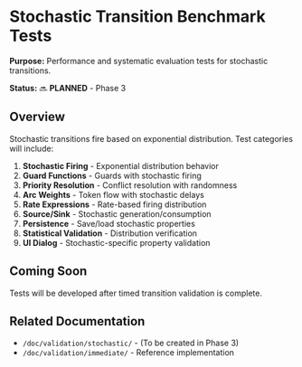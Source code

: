 # Stochastic Transition Benchmark Tests

**Purpose:** Performance and systematic evaluation tests for stochastic transitions.

**Status:** 🔜 **PLANNED** - Phase 3

## Overview

Stochastic transitions fire based on exponential distribution. Test categories will include:

1. **Stochastic Firing** - Exponential distribution behavior
2. **Guard Functions** - Guards with stochastic firing
3. **Priority Resolution** - Conflict resolution with randomness
4. **Arc Weights** - Token flow with stochastic delays
5. **Rate Expressions** - Rate-based firing distribution
6. **Source/Sink** - Stochastic generation/consumption
7. **Persistence** - Save/load stochastic properties
8. **Statistical Validation** - Distribution verification
9. **UI Dialog** - Stochastic-specific property validation

## Coming Soon

Tests will be developed after timed transition validation is complete.

## Related Documentation

- `/doc/validation/stochastic/` - (To be created in Phase 3)
- `/doc/validation/immediate/` - Reference implementation

